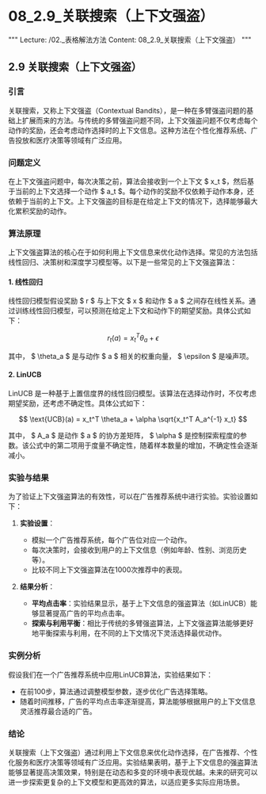# 08_2.9_关联搜索（上下文强盗）

"""
Lecture: /02._表格解法方法
Content: 08_2.9_关联搜索（上下文强盗）
"""

## 2.9 关联搜索（上下文强盗）

### 引言

关联搜索，又称上下文强盗（Contextual Bandits），是一种在多臂强盗问题的基础上扩展而来的方法。与传统的多臂强盗问题不同，上下文强盗问题不仅考虑每个动作的奖励，还会考虑动作选择时的上下文信息。这种方法在个性化推荐系统、广告投放和医疗决策等领域有广泛应用。

### 问题定义

在上下文强盗问题中，每次决策之前，算法会接收到一个上下文 $ x_t $，然后基于当前的上下文选择一个动作 $ a_t $。每个动作的奖励不仅依赖于动作本身，还依赖于当前的上下文。上下文强盗的目标是在给定上下文的情况下，选择能够最大化累积奖励的动作。

### 算法原理

上下文强盗算法的核心在于如何利用上下文信息来优化动作选择。常见的方法包括线性回归、决策树和深度学习模型等。以下是一些常见的上下文强盗算法：

#### 1. 线性回归

线性回归模型假设奖励 $ r $ 与上下文 $ x $ 和动作 $ a $ 之间存在线性关系。通过训练线性回归模型，可以预测在给定上下文和动作下的期望奖励。具体公式如下：

$$ r_t(a) = x_t^T \theta_a + \epsilon $$

其中， $ \theta_a $ 是与动作 $ a $ 相关的权重向量， $ \epsilon $ 是噪声项。

#### 2. LinUCB

LinUCB 是一种基于上置信度界的线性回归模型。该算法在选择动作时，不仅考虑期望奖励，还考虑不确定性。具体公式如下：

$$ \text{UCB}(a) = x_t^T \theta_a + \alpha \sqrt{x_t^T A_a^{-1} x_t} $$

其中， $ A_a $ 是动作 $ a $ 的协方差矩阵， $ \alpha $ 是控制探索程度的参数。该公式中的第二项用于度量不确定性，随着样本数量的增加，不确定性会逐渐减小。

### 实验与结果

为了验证上下文强盗算法的有效性，可以在广告推荐系统中进行实验。实验设置如下：

1. **实验设置**：
   - 模拟一个广告推荐系统，每个广告位对应一个动作。
   - 每次决策时，会接收到用户的上下文信息（例如年龄、性别、浏览历史等）。
   - 比较不同上下文强盗算法在1000次推荐中的表现。

2. **结果分析**：
   - **平均点击率**：实验结果显示，基于上下文信息的强盗算法（如LinUCB）能够显著提高广告的平均点击率。
   - **探索与利用平衡**：相比于传统的多臂强盗算法，上下文强盗算法能够更好地平衡探索与利用，在不同的上下文情况下灵活选择最优动作。

### 实例分析

假设我们在一个广告推荐系统中应用LinUCB算法，实验结果如下：

- 在前100步，算法通过调整模型参数，逐步优化广告选择策略。
- 随着时间推移，广告的平均点击率逐渐提高，算法能够根据用户的上下文信息灵活推荐最合适的广告。

### 结论

关联搜索（上下文强盗）通过利用上下文信息来优化动作选择，在广告推荐、个性化服务和医疗决策等领域有广泛应用。实验结果表明，基于上下文信息的强盗算法能够显著提高决策效果，特别是在动态和多变的环境中表现优越。未来的研究可以进一步探索更复杂的上下文模型和更高效的算法，以适应更多实际应用场景。
